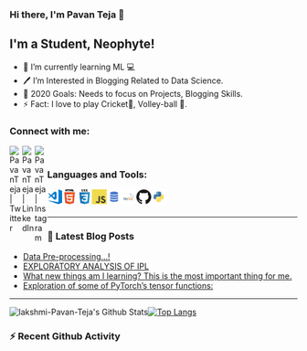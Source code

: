 ### Hi there, I'm Pavan Teja 👋

## I'm a Student, Neophyte!  
- 🌱 I’m currently learning ML 💻
- 🖊️ I’m Interested in Blogging Related to Data Science. 
- 🥅 2020 Goals: Needs to focus on Projects, Blogging Skills. 
- ⚡ Fact: I love to play Cricket🏏, Volley-ball 🏐.

### Connect with me:

[<img align="left" alt="PavanTeja | Twitter" width="22px" src="https://cdn.jsdelivr.net/npm/simple-icons@v3/icons/twitter.svg" />][twitter]
[<img align="left" alt="PavanTeja  | LinkedIn" width="22px" src="https://cdn.jsdelivr.net/npm/simple-icons@v3/icons/linkedin.svg" />][linkedin]
[<img align="left" alt="PavanTeja  | Instagram" width="22px" src="https://cdn.jsdelivr.net/npm/simple-icons@v3/icons/instagram.svg" />][instagram]


<br />

### Languages and Tools:

[<img align="left" alt="Visual Studio Code" width="26px" src="https://raw.githubusercontent.com/github/explore/80688e429a7d4ef2fca1e82350fe8e3517d3494d/topics/visual-studio-code/visual-studio-code.png" />][linkedin]
[<img align="left" alt="HTML5" width="26px" src="https://raw.githubusercontent.com/github/explore/80688e429a7d4ef2fca1e82350fe8e3517d3494d/topics/html/html.png" />][html]
[<img align="left" alt="CSS3" width="26px" src="https://raw.githubusercontent.com/github/explore/80688e429a7d4ef2fca1e82350fe8e3517d3494d/topics/css/css.png" />][css]
[<img align="left" alt="JavaScript" width="26px" src="https://raw.githubusercontent.com/github/explore/80688e429a7d4ef2fca1e82350fe8e3517d3494d/topics/javascript/javascript.png" />][linkedin]
[<img align="left" alt="SQL" width="26px" src="https://raw.githubusercontent.com/github/explore/80688e429a7d4ef2fca1e82350fe8e3517d3494d/topics/sql/sql.png" />][linkedin]
[<img align="left" alt="MySQL" width="26px" src="https://raw.githubusercontent.com/github/explore/80688e429a7d4ef2fca1e82350fe8e3517d3494d/topics/mysql/mysql.png" />][linkedin]
[<img align="left" alt="GitHub" width="26px" src="https://raw.githubusercontent.com/github/explore/78df643247d429f6cc873026c0622819ad797942/topics/github/github.png" />][linkedin]
[<img align="left" alt="GitHub" width="26px" src="https://raw.githubusercontent.com/github/explore/80688e429a7d4ef2fca1e82350fe8e3517d3494d/topics/python/python.png" />][python]


<br />
<br />

---

### 📕 Latest Blog Posts
<!-- BLOG-POST-LIST:START -->
- [Data Pre-processing…!](https://medium.com/@lakshmipavanteja.chinni/data-pre-processing-b202b74f55d3?source=rss-4bfc0ff6164a------2)
- [EXPLORATORY ANALYSIS OF IPL](https://medium.com/@lakshmipavanteja.chinni/exploratory-analysis-of-ipl-f02eb28c8530?source=rss-4bfc0ff6164a------2)
- [What new things am I learning? This is the most important thing for me.](https://medium.com/@lakshmipavanteja.chinni/what-new-things-am-i-learning-this-is-the-most-important-thing-for-me-60ee80619903?source=rss-4bfc0ff6164a------2)
- [Exploration of some of PyTorch’s tensor functions:](https://medium.com/@lakshmipavanteja.chinni/exploration-of-some-of-pytorchs-tensor-functions-d6e236fae2c6?source=rss-4bfc0ff6164a------2)
<!-- BLOG-POST-LIST:END -->

---

<img align="left" alt="lakshmi-Pavan-Teja's Github Stats" src="https://github-readme-stats.vercel.app/api?username=lakshmi-Pavan-Teja&hide=contribs&show_icons=true&hide_border=true" />




[![Top Langs](https://github-readme-stats.vercel.app/api/top-langs/?username=lakshmi-Pavan-Teja&layout=compact)](https://github.com/lakshmi-Pavan-Teja/github-readme-stats)


### :zap: Recent Github Activity

<!--START_SECTION:activity-->



[twitter]: https://twitter.com/chinnilakshmip1
[instagram]: https://www.instagram.com/_pavan_teja/
[linkedin]: https://www.linkedin.com/in/lakshmi-pavan-teja-160180158/
[html]: https://www.sololearn.com/Certificate/1014-17342073/pdf/
[css]: https://www.sololearn.com/Certificate/1023-17342073/pdf/
[python]: https://www.coursera.org/account/accomplishments/verify/KZUUCR6GH6EY 
